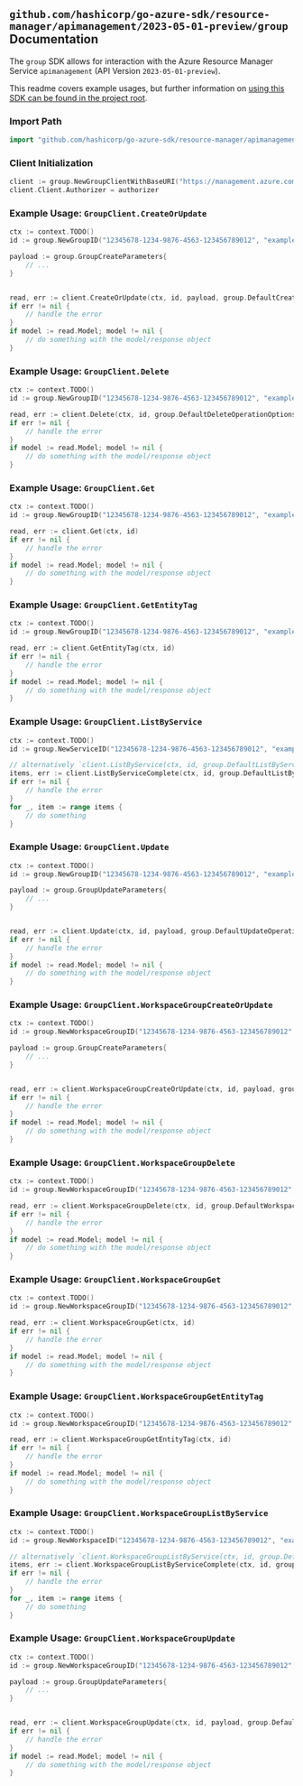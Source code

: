 
## `github.com/hashicorp/go-azure-sdk/resource-manager/apimanagement/2023-05-01-preview/group` Documentation

The `group` SDK allows for interaction with the Azure Resource Manager Service `apimanagement` (API Version `2023-05-01-preview`).

This readme covers example usages, but further information on [using this SDK can be found in the project root](https://github.com/hashicorp/go-azure-sdk/tree/main/docs).

### Import Path

```go
import "github.com/hashicorp/go-azure-sdk/resource-manager/apimanagement/2023-05-01-preview/group"
```


### Client Initialization

```go
client := group.NewGroupClientWithBaseURI("https://management.azure.com")
client.Client.Authorizer = authorizer
```


### Example Usage: `GroupClient.CreateOrUpdate`

```go
ctx := context.TODO()
id := group.NewGroupID("12345678-1234-9876-4563-123456789012", "example-resource-group", "serviceValue", "groupIdValue")

payload := group.GroupCreateParameters{
	// ...
}


read, err := client.CreateOrUpdate(ctx, id, payload, group.DefaultCreateOrUpdateOperationOptions())
if err != nil {
	// handle the error
}
if model := read.Model; model != nil {
	// do something with the model/response object
}
```


### Example Usage: `GroupClient.Delete`

```go
ctx := context.TODO()
id := group.NewGroupID("12345678-1234-9876-4563-123456789012", "example-resource-group", "serviceValue", "groupIdValue")

read, err := client.Delete(ctx, id, group.DefaultDeleteOperationOptions())
if err != nil {
	// handle the error
}
if model := read.Model; model != nil {
	// do something with the model/response object
}
```


### Example Usage: `GroupClient.Get`

```go
ctx := context.TODO()
id := group.NewGroupID("12345678-1234-9876-4563-123456789012", "example-resource-group", "serviceValue", "groupIdValue")

read, err := client.Get(ctx, id)
if err != nil {
	// handle the error
}
if model := read.Model; model != nil {
	// do something with the model/response object
}
```


### Example Usage: `GroupClient.GetEntityTag`

```go
ctx := context.TODO()
id := group.NewGroupID("12345678-1234-9876-4563-123456789012", "example-resource-group", "serviceValue", "groupIdValue")

read, err := client.GetEntityTag(ctx, id)
if err != nil {
	// handle the error
}
if model := read.Model; model != nil {
	// do something with the model/response object
}
```


### Example Usage: `GroupClient.ListByService`

```go
ctx := context.TODO()
id := group.NewServiceID("12345678-1234-9876-4563-123456789012", "example-resource-group", "serviceValue")

// alternatively `client.ListByService(ctx, id, group.DefaultListByServiceOperationOptions())` can be used to do batched pagination
items, err := client.ListByServiceComplete(ctx, id, group.DefaultListByServiceOperationOptions())
if err != nil {
	// handle the error
}
for _, item := range items {
	// do something
}
```


### Example Usage: `GroupClient.Update`

```go
ctx := context.TODO()
id := group.NewGroupID("12345678-1234-9876-4563-123456789012", "example-resource-group", "serviceValue", "groupIdValue")

payload := group.GroupUpdateParameters{
	// ...
}


read, err := client.Update(ctx, id, payload, group.DefaultUpdateOperationOptions())
if err != nil {
	// handle the error
}
if model := read.Model; model != nil {
	// do something with the model/response object
}
```


### Example Usage: `GroupClient.WorkspaceGroupCreateOrUpdate`

```go
ctx := context.TODO()
id := group.NewWorkspaceGroupID("12345678-1234-9876-4563-123456789012", "example-resource-group", "serviceValue", "workspaceIdValue", "groupIdValue")

payload := group.GroupCreateParameters{
	// ...
}


read, err := client.WorkspaceGroupCreateOrUpdate(ctx, id, payload, group.DefaultWorkspaceGroupCreateOrUpdateOperationOptions())
if err != nil {
	// handle the error
}
if model := read.Model; model != nil {
	// do something with the model/response object
}
```


### Example Usage: `GroupClient.WorkspaceGroupDelete`

```go
ctx := context.TODO()
id := group.NewWorkspaceGroupID("12345678-1234-9876-4563-123456789012", "example-resource-group", "serviceValue", "workspaceIdValue", "groupIdValue")

read, err := client.WorkspaceGroupDelete(ctx, id, group.DefaultWorkspaceGroupDeleteOperationOptions())
if err != nil {
	// handle the error
}
if model := read.Model; model != nil {
	// do something with the model/response object
}
```


### Example Usage: `GroupClient.WorkspaceGroupGet`

```go
ctx := context.TODO()
id := group.NewWorkspaceGroupID("12345678-1234-9876-4563-123456789012", "example-resource-group", "serviceValue", "workspaceIdValue", "groupIdValue")

read, err := client.WorkspaceGroupGet(ctx, id)
if err != nil {
	// handle the error
}
if model := read.Model; model != nil {
	// do something with the model/response object
}
```


### Example Usage: `GroupClient.WorkspaceGroupGetEntityTag`

```go
ctx := context.TODO()
id := group.NewWorkspaceGroupID("12345678-1234-9876-4563-123456789012", "example-resource-group", "serviceValue", "workspaceIdValue", "groupIdValue")

read, err := client.WorkspaceGroupGetEntityTag(ctx, id)
if err != nil {
	// handle the error
}
if model := read.Model; model != nil {
	// do something with the model/response object
}
```


### Example Usage: `GroupClient.WorkspaceGroupListByService`

```go
ctx := context.TODO()
id := group.NewWorkspaceID("12345678-1234-9876-4563-123456789012", "example-resource-group", "serviceValue", "workspaceIdValue")

// alternatively `client.WorkspaceGroupListByService(ctx, id, group.DefaultWorkspaceGroupListByServiceOperationOptions())` can be used to do batched pagination
items, err := client.WorkspaceGroupListByServiceComplete(ctx, id, group.DefaultWorkspaceGroupListByServiceOperationOptions())
if err != nil {
	// handle the error
}
for _, item := range items {
	// do something
}
```


### Example Usage: `GroupClient.WorkspaceGroupUpdate`

```go
ctx := context.TODO()
id := group.NewWorkspaceGroupID("12345678-1234-9876-4563-123456789012", "example-resource-group", "serviceValue", "workspaceIdValue", "groupIdValue")

payload := group.GroupUpdateParameters{
	// ...
}


read, err := client.WorkspaceGroupUpdate(ctx, id, payload, group.DefaultWorkspaceGroupUpdateOperationOptions())
if err != nil {
	// handle the error
}
if model := read.Model; model != nil {
	// do something with the model/response object
}
```
